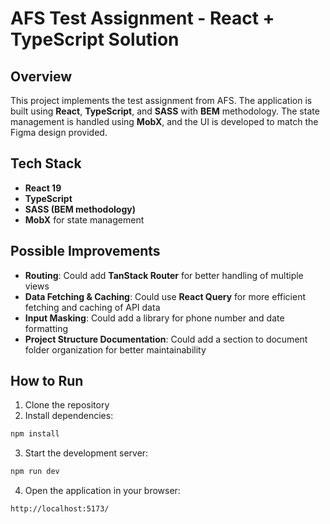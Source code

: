 # AFS Test Assignment - React + TypeScript Solution

## Overview

This project implements the test assignment from AFS. The application is built using **React**, **TypeScript**, and **SASS** with **BEM** methodology. The state management is handled using **MobX**, and the UI is developed to match the Figma design provided.

## Tech Stack

- **React 19**
- **TypeScript**
- **SASS (BEM methodology)**
- **MobX** for state management

## Possible Improvements

- **Routing**: Could add **TanStack Router** for better handling of multiple views
- **Data Fetching & Caching**: Could use **React Query** for more efficient fetching and caching of API data
- **Input Masking**: Could add a library for phone number and date formatting
- **Project Structure Documentation**: Could add a section to document folder organization for better maintainability

## How to Run

1. Clone the repository
2. Install dependencies:

```bash
npm install
```

3. Start the development server:

```bash
npm run dev
```

4. Open the application in your browser:

```bash
http://localhost:5173/
```
